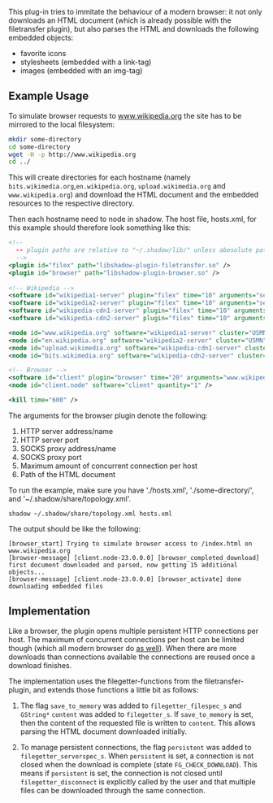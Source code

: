This plug-in tries to immitate the behaviour of a modern browser: it not only downloads an HTML document (which is already possible with the filetransfer plugin), but also parses the HTML and downloads the following embedded objects:

+ favorite icons
+ stylesheets (embedded with a link-tag)
+ images (embedded with an img-tag)

## Example Usage

To simulate browser requests to www.wikipedia.org the site has to be mirrored to the local filesystem:

```bash
mkdir some-directory
cd some-directory
wget -H -p http://www.wikipedia.org
cd ../
```

This will create directories for each hostname (namely `bits.wikimedia.org`,`en.wikipedia.org`, `upload.wikimedia.org` and `www.wikipedia.org`) and download the HTML document and the embedded resources to the respective directory.

Then each hostname need to node in shadow. The host file, hosts.xml, for this example should therefore look something like this:

```xml
<!-- 
  -- plugin paths are relative to "~/.shadow/lib/" unless abosolute paths are given
  -->
<plugin id="filex" path="libshadow-plugin-filetransfer.so" />
<plugin id="browser" path="libshadow-plugin-browser.so" />
 
<!-- Wikipedia -->
<software id="wikipedia1-server" plugin="filex" time="10" arguments="server 80 some-directory/www.wikipedia.org/" />
<software id="wikipedia2-server" plugin="filex" time="10" arguments="server 80 some-directory/en.wikipedia.org/" />
<software id="wikipedia-cdn1-server" plugin="filex" time="10" arguments="server 80 some-directory/upload.wikimedia.org/" />
<software id="wikipedia-cdn2-server" plugin="filex" time="10" arguments="server 80 some-directory/bits.wikimedia.org/" />

<node id="www.wikipedia.org" software="wikipedia1-server" cluster="USMN" bandwidthdown="60000" bandwidthup="30000" cpufrequency="2800000" />
<node id="en.wikipedia.org" software="wikipedia2-server" cluster="USMN" bandwidthdown="60000" bandwidthup="30000" cpufrequency="2800000" />
<node id="upload.wikimedia.org" software="wikipedia-cdn1-server" cluster="USMN" bandwidthdown="60000" bandwidthup="30000" cpufrequency="2800000" />
<node id="bits.wikimedia.org" software="wikipedia-cdn2-server" cluster="USMN" bandwidthdown="60000" bandwidthup="30000" cpufrequency="2800000" />

<!-- Browser -->
<software id="client" plugin="browser" time="20" arguments="www.wikipedia.org 80 none 0 6 /index.html" />
<node id="client.node" software="client" quantity="1" />

<kill time="600" />
```

The arguments for the browser plugin denote the following:

1. HTTP server address/name
2. HTTP server port
3. SOCKS proxy address/name
4. SOCKS proxy port
5. Maximum amount of concurrent connection per host
6. Path of the HTML document

To run the example, make sure you have './hosts.xml', './some-directory/', and '~/.shadow/share/topology.xml'.

```
shadow ~/.shadow/share/topology.xml hosts.xml
```

The output should be like the following:

```
[browser_start] Trying to simulate browser access to /index.html on www.wikipedia.org
[browser-message] [client.node-23.0.0.0] [browser_completed_download] first document downloaded and parsed, now getting 15 additional objects...
[browser-message] [client.node-23.0.0.0] [browser_activate] done downloading embedded files
```

## Implementation

Like a browser, the plugin opens multiple persistent HTTP connections per host. The maximum of concurrent connections per host can be limited though (which all modern browser do [as well](http://www.browserscope.org/?category=network)). When there are more downloads than connections available the connections are reused once a download finishes.

The implementation uses the filegetter-functions from the filetransfer-plugin, and extends those functions a little bit as follows:

1. The flag `save_to_memory` was added to `filegetter_filespec_s` and  `GString*`  `content` was added to `filegetter_s`. If `save_to_memory` is set, then the content of the requested file is written to `content`. This allows parsing the HTML document downloaded initially.

1. To manage persistent connections, the flag  `persistent` was added to `filegetter_serverspec_s`. When `persistent` is set, a connection is not closed when the download is complete (state `FG_CHECK_DOWNLOAD`). This means if `persistent` is set, the connection is not closed until `filegetter_disconnect` is explicitly called by the user and that multiple files can be downloaded through the same connection.